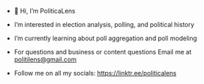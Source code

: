 - 👋 Hi, I’m PoliticaLens
- I’m interested in election analysis, polling, and political history
- I’m currently learning about poll aggregation and poll modeling
- For questions and business or content questions Email me at politilens@gmail.com

- Follow me on all my socials: https://linktr.ee/politicalens
